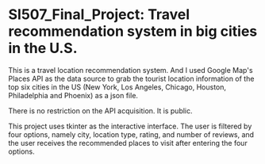 # SI507_Final_Project: Travel recommendation system in big cities in the U.S.

This is a travel location recommendation system.
And I used Google Map's Places API as the data source to grab the tourist location information of the top six cities in the US (New York, Los Angeles, Chicago, Houston, Philadelphia and Phoenix) as a json file.

There is no restriction on the API acquisition. It is public.

This project uses tkinter as the interactive interface. 
The user is filtered by four options, namely city, location type, rating, and number of reviews, and the user receives the recommended places to visit after entering the four options.
